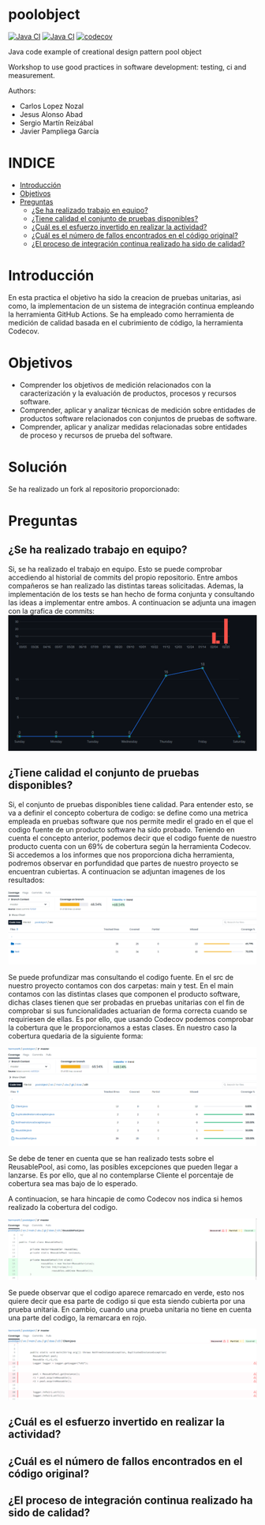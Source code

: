 poolobject
==========

[![Java CI](https://github.com/Sermare16/poolobject/actions/workflows/ci_jdk11_build.yml/badge.svg)](https://github.com/Sermare16/poolobject/actions/workflows/ci_jdk11_build.yml) 
[![Java CI](https://github.com/Sermare16/poolobject/actions/workflows/ci_jdk1.8_build_test.yml/badge.svg)](https://github.com/Sermare16/poolobject/actions/workflows/ci_jdk1.8_build_test.yml) 
[![codecov](https://codecov.io/gh/Sermare16/poolobject/graph/badge.svg?token=NvQ17D5kct)](https://codecov.io/gh/Sermare16/poolobject)

Java code example of creational design pattern pool object

Workshop to use good practices in software development: testing, ci and measurement.

Authors:

- Carlos Lopez Nozal
- Jesus Alonso Abad
- Sergio Martín Reizábal
- Javier Pampliega García

# **INDICE**
-   [Introducción](#introducción)
-   [Objetivos](#objetivos)
-   [Preguntas](#preguntas)
    -   [¿Se ha realizado trabajo en equipo?](#¿se-ha-realizado-trabajo-en-equipo)
    -   [¿Tiene calidad el conjunto de pruebas disponibles?](#¿tiene-calidad-el-conjunto-de-pruebas-disponibles)
    -   [¿Cuál es el esfuerzo invertido en realizar la actividad?](#¿cuál-es-el-esfuerzo-invertido-en-realizar-la-actividad)
    -   [¿Cuál es el número de fallos encontrados en el código original?](#¿cuál-es-el-número-de-fallos-encontrados-en-el-código-original)
    -   [¿El proceso de integración continua realizado ha sido de calidad?](#¿el-proceso-de-integración-continua-realizado-ha-sido-de-calidad)

# **Introducción**
En esta practica el objetivo ha sido la creacion de pruebas unitarias, asi como, la implementacion de un sistema de integración continua empleando la herramienta GitHub Actions. Se ha empleado como herramienta de medición de calidad basada en el cubrimiento de código, la herramienta Codecov.

# **Objetivos**
-   Comprender los objetivos de medición relacionados con la caracterización y la evaluación de productos, procesos y recursos software.
-   Comprender, aplicar y analizar técnicas de medición sobre entidades de productos software relacionados con conjuntos de pruebas de software.
-   Comprender, aplicar y analizar medidas relacionadas sobre entidades de proceso y recursos de prueba del software.

# **Solución**
Se ha realizado un fork al repositorio proporcionado: 

# **Preguntas**

## **¿Se ha realizado trabajo en equipo?**
Si, se ha realizado el trabajo en equipo. Esto se puede comprobar accediendo al historial de commits del propio repositorio. Entre ambos compañeros se han realizado las distintas tareas solicitadas. Ademas, la implementación de los tests se han hecho de forma conjunta y consultando las ideas a implementar entre ambos.
A continuacion se adjunta una imagen con la grafica de commits:
![Gráfica de commits](img/graficaCommits.png)

## **¿Tiene calidad el conjunto de pruebas disponibles?**
Si, el conjunto de pruebas disponibles tiene calidad. Para entender esto, se va a definir el concepto cobertura de codigo: se define como una metrica empleada en pruebas software que nos permite medir el grado en el que el codigo fuente de un producto software ha sido probado. Teniendo en cuenta el concepto anterior, podemos decir que el codigo fuente de nuestro producto cuenta con un 69% de cobertura según la herramienta Codecov. Si accedemos a los informes que nos proporciona dicha herramienta, podremos observar en porfundidad que partes de nuestro proyecto se encuentran cubiertas. A continuacion se adjuntan imagenes de los resultados:

![Cobertura del src](img/codecovCoverage.png)

Se puede profundizar mas consultando el codigo fuente. En el src de nuestro proyecto contamos con dos carpetas: main y test. En el main contamos con las distintas clases que componen el producto software, dichas clases tienen que ser probadas en pruebas unitarias con el fin de comprobar si sus funcionalidades actuarian de forma correcta cuando se requiriesen de ellas. Es por ello, que usando Codecov podemos comprobar la cobertura que le proporcionamos a estas clases. En nuestro caso la cobertura quedaria de la siguiente forma:

![Cobertura main](img/mainCoverage.png)

Se debe de tener en cuenta que se han realizado tests sobre el ReusablePool, asi como, las posibles excepciones que pueden llegar a lanzarse. Es por ello, que al no contemplarse Cliente el porcentaje de cobertura sea mas bajo de lo esperado.

A continuacion, se hara hincapie de como Codecov nos indica si hemos realizado la cobertura del codigo.

![Cobertura realizada](img/coverageHecho.png)

Se puede observar que el codigo aparece remarcado en verde, esto nos quiere decir que esa parte de codigo si que esta siendo cubierta por una prueba unitaria. En cambio, cuando una prueba unitaria no tiene en cuenta una parte del codigo, la remarcara en rojo.

![Cobertura no realizada](img/coverageNoHecho.png)

## **¿Cuál es el esfuerzo invertido en realizar la actividad?**


## **¿Cuál es el número de fallos encontrados en el código original?**


## **¿El proceso de integración continua realizado ha sido de calidad?**

